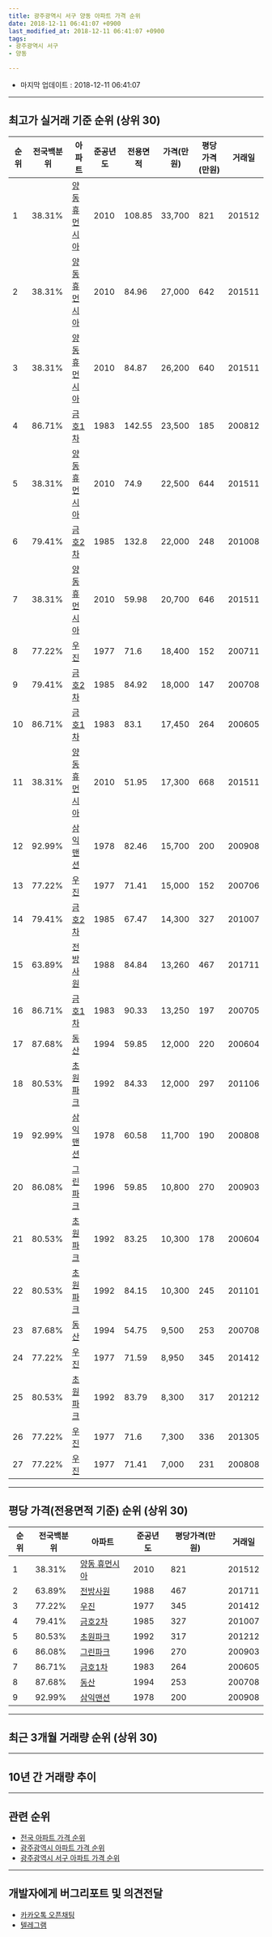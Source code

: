 ```yaml
---
title: 광주광역시 서구 양동 아파트 가격 순위
date: 2018-12-11 06:41:07 +0900
last_modified_at: 2018-12-11 06:41:07 +0900
tags:
- 광주광역시 서구
- 양동

---
```


* 마지막 업데이트 : 2018-12-11 06:41:07

---

## 최고가 실거래 기준 순위 (상위 30)


|순위|전국백분위|아파트|준공년도|전용면적|가격(만원)|평당가격(만원)|거래일|
|---|---|---|---|---|---|---|---|
|1|38.31%|[양동 휴먼시아](https://search.naver.com/search.naver?query=%EA%B4%91%EC%A3%BC%EA%B4%91%EC%97%AD%EC%8B%9C+%EC%84%9C%EA%B5%AC+%EC%96%91%EB%8F%99+%EC%96%91%EB%8F%99+%ED%9C%B4%EB%A8%BC%EC%8B%9C%EC%95%84)|2010|108.85|33,700|821|201512|
|2|38.31%|[양동 휴먼시아](https://search.naver.com/search.naver?query=%EA%B4%91%EC%A3%BC%EA%B4%91%EC%97%AD%EC%8B%9C+%EC%84%9C%EA%B5%AC+%EC%96%91%EB%8F%99+%EC%96%91%EB%8F%99+%ED%9C%B4%EB%A8%BC%EC%8B%9C%EC%95%84)|2010|84.96|27,000|642|201511|
|3|38.31%|[양동 휴먼시아](https://search.naver.com/search.naver?query=%EA%B4%91%EC%A3%BC%EA%B4%91%EC%97%AD%EC%8B%9C+%EC%84%9C%EA%B5%AC+%EC%96%91%EB%8F%99+%EC%96%91%EB%8F%99+%ED%9C%B4%EB%A8%BC%EC%8B%9C%EC%95%84)|2010|84.87|26,200|640|201511|
|4|86.71%|[금호1차](https://search.naver.com/search.naver?query=%EA%B4%91%EC%A3%BC%EA%B4%91%EC%97%AD%EC%8B%9C+%EC%84%9C%EA%B5%AC+%EC%96%91%EB%8F%99+%EA%B8%88%ED%98%B81%EC%B0%A8)|1983|142.55|23,500|185|200812|
|5|38.31%|[양동 휴먼시아](https://search.naver.com/search.naver?query=%EA%B4%91%EC%A3%BC%EA%B4%91%EC%97%AD%EC%8B%9C+%EC%84%9C%EA%B5%AC+%EC%96%91%EB%8F%99+%EC%96%91%EB%8F%99+%ED%9C%B4%EB%A8%BC%EC%8B%9C%EC%95%84)|2010|74.9|22,500|644|201511|
|6|79.41%|[금호2차](https://search.naver.com/search.naver?query=%EA%B4%91%EC%A3%BC%EA%B4%91%EC%97%AD%EC%8B%9C+%EC%84%9C%EA%B5%AC+%EC%96%91%EB%8F%99+%EA%B8%88%ED%98%B82%EC%B0%A8)|1985|132.8|22,000|248|201008|
|7|38.31%|[양동 휴먼시아](https://search.naver.com/search.naver?query=%EA%B4%91%EC%A3%BC%EA%B4%91%EC%97%AD%EC%8B%9C+%EC%84%9C%EA%B5%AC+%EC%96%91%EB%8F%99+%EC%96%91%EB%8F%99+%ED%9C%B4%EB%A8%BC%EC%8B%9C%EC%95%84)|2010|59.98|20,700|646|201511|
|8|77.22%|[우진](https://search.naver.com/search.naver?query=%EA%B4%91%EC%A3%BC%EA%B4%91%EC%97%AD%EC%8B%9C+%EC%84%9C%EA%B5%AC+%EC%96%91%EB%8F%99+%EC%9A%B0%EC%A7%84)|1977|71.6|18,400|152|200711|
|9|79.41%|[금호2차](https://search.naver.com/search.naver?query=%EA%B4%91%EC%A3%BC%EA%B4%91%EC%97%AD%EC%8B%9C+%EC%84%9C%EA%B5%AC+%EC%96%91%EB%8F%99+%EA%B8%88%ED%98%B82%EC%B0%A8)|1985|84.92|18,000|147|200708|
|10|86.71%|[금호1차](https://search.naver.com/search.naver?query=%EA%B4%91%EC%A3%BC%EA%B4%91%EC%97%AD%EC%8B%9C+%EC%84%9C%EA%B5%AC+%EC%96%91%EB%8F%99+%EA%B8%88%ED%98%B81%EC%B0%A8)|1983|83.1|17,450|264|200605|
|11|38.31%|[양동 휴먼시아](https://search.naver.com/search.naver?query=%EA%B4%91%EC%A3%BC%EA%B4%91%EC%97%AD%EC%8B%9C+%EC%84%9C%EA%B5%AC+%EC%96%91%EB%8F%99+%EC%96%91%EB%8F%99+%ED%9C%B4%EB%A8%BC%EC%8B%9C%EC%95%84)|2010|51.95|17,300|668|201511|
|12|92.99%|[삼익맨션](https://search.naver.com/search.naver?query=%EA%B4%91%EC%A3%BC%EA%B4%91%EC%97%AD%EC%8B%9C+%EC%84%9C%EA%B5%AC+%EC%96%91%EB%8F%99+%EC%82%BC%EC%9D%B5%EB%A7%A8%EC%85%98)|1978|82.46|15,700|200|200908|
|13|77.22%|[우진](https://search.naver.com/search.naver?query=%EA%B4%91%EC%A3%BC%EA%B4%91%EC%97%AD%EC%8B%9C+%EC%84%9C%EA%B5%AC+%EC%96%91%EB%8F%99+%EC%9A%B0%EC%A7%84)|1977|71.41|15,000|152|200706|
|14|79.41%|[금호2차](https://search.naver.com/search.naver?query=%EA%B4%91%EC%A3%BC%EA%B4%91%EC%97%AD%EC%8B%9C+%EC%84%9C%EA%B5%AC+%EC%96%91%EB%8F%99+%EA%B8%88%ED%98%B82%EC%B0%A8)|1985|67.47|14,300|327|201007|
|15|63.89%|[전방사원](https://search.naver.com/search.naver?query=%EA%B4%91%EC%A3%BC%EA%B4%91%EC%97%AD%EC%8B%9C+%EC%84%9C%EA%B5%AC+%EC%96%91%EB%8F%99+%EC%A0%84%EB%B0%A9%EC%82%AC%EC%9B%90)|1988|84.84|13,260|467|201711|
|16|86.71%|[금호1차](https://search.naver.com/search.naver?query=%EA%B4%91%EC%A3%BC%EA%B4%91%EC%97%AD%EC%8B%9C+%EC%84%9C%EA%B5%AC+%EC%96%91%EB%8F%99+%EA%B8%88%ED%98%B81%EC%B0%A8)|1983|90.33|13,250|197|200705|
|17|87.68%|[동산](https://search.naver.com/search.naver?query=%EA%B4%91%EC%A3%BC%EA%B4%91%EC%97%AD%EC%8B%9C+%EC%84%9C%EA%B5%AC+%EC%96%91%EB%8F%99+%EB%8F%99%EC%82%B0)|1994|59.85|12,000|220|200604|
|18|80.53%|[초원파크](https://search.naver.com/search.naver?query=%EA%B4%91%EC%A3%BC%EA%B4%91%EC%97%AD%EC%8B%9C+%EC%84%9C%EA%B5%AC+%EC%96%91%EB%8F%99+%EC%B4%88%EC%9B%90%ED%8C%8C%ED%81%AC)|1992|84.33|12,000|297|201106|
|19|92.99%|[삼익맨션](https://search.naver.com/search.naver?query=%EA%B4%91%EC%A3%BC%EA%B4%91%EC%97%AD%EC%8B%9C+%EC%84%9C%EA%B5%AC+%EC%96%91%EB%8F%99+%EC%82%BC%EC%9D%B5%EB%A7%A8%EC%85%98)|1978|60.58|11,700|190|200808|
|20|86.08%|[그린파크](https://search.naver.com/search.naver?query=%EA%B4%91%EC%A3%BC%EA%B4%91%EC%97%AD%EC%8B%9C+%EC%84%9C%EA%B5%AC+%EC%96%91%EB%8F%99+%EA%B7%B8%EB%A6%B0%ED%8C%8C%ED%81%AC)|1996|59.85|10,800|270|200903|
|21|80.53%|[초원파크](https://search.naver.com/search.naver?query=%EA%B4%91%EC%A3%BC%EA%B4%91%EC%97%AD%EC%8B%9C+%EC%84%9C%EA%B5%AC+%EC%96%91%EB%8F%99+%EC%B4%88%EC%9B%90%ED%8C%8C%ED%81%AC)|1992|83.25|10,300|178|200604|
|22|80.53%|[초원파크](https://search.naver.com/search.naver?query=%EA%B4%91%EC%A3%BC%EA%B4%91%EC%97%AD%EC%8B%9C+%EC%84%9C%EA%B5%AC+%EC%96%91%EB%8F%99+%EC%B4%88%EC%9B%90%ED%8C%8C%ED%81%AC)|1992|84.15|10,300|245|201101|
|23|87.68%|[동산](https://search.naver.com/search.naver?query=%EA%B4%91%EC%A3%BC%EA%B4%91%EC%97%AD%EC%8B%9C+%EC%84%9C%EA%B5%AC+%EC%96%91%EB%8F%99+%EB%8F%99%EC%82%B0)|1994|54.75|9,500|253|200708|
|24|77.22%|[우진](https://search.naver.com/search.naver?query=%EA%B4%91%EC%A3%BC%EA%B4%91%EC%97%AD%EC%8B%9C+%EC%84%9C%EA%B5%AC+%EC%96%91%EB%8F%99+%EC%9A%B0%EC%A7%84)|1977|71.59|8,950|345|201412|
|25|80.53%|[초원파크](https://search.naver.com/search.naver?query=%EA%B4%91%EC%A3%BC%EA%B4%91%EC%97%AD%EC%8B%9C+%EC%84%9C%EA%B5%AC+%EC%96%91%EB%8F%99+%EC%B4%88%EC%9B%90%ED%8C%8C%ED%81%AC)|1992|83.79|8,300|317|201212|
|26|77.22%|[우진](https://search.naver.com/search.naver?query=%EA%B4%91%EC%A3%BC%EA%B4%91%EC%97%AD%EC%8B%9C+%EC%84%9C%EA%B5%AC+%EC%96%91%EB%8F%99+%EC%9A%B0%EC%A7%84)|1977|71.6|7,300|336|201305|
|27|77.22%|[우진](https://search.naver.com/search.naver?query=%EA%B4%91%EC%A3%BC%EA%B4%91%EC%97%AD%EC%8B%9C+%EC%84%9C%EA%B5%AC+%EC%96%91%EB%8F%99+%EC%9A%B0%EC%A7%84)|1977|71.41|7,000|231|200808|


---

## 평당 가격(전용면적 기준) 순위 (상위 30)


|순위|전국백분위|아파트|준공년도|평당가격(만원)|거래일|
|---|---|---|---|---|---|
|1|38.31%|[양동 휴먼시아](https://search.naver.com/search.naver?query=%EA%B4%91%EC%A3%BC%EA%B4%91%EC%97%AD%EC%8B%9C+%EC%84%9C%EA%B5%AC+%EC%96%91%EB%8F%99+%EC%96%91%EB%8F%99+%ED%9C%B4%EB%A8%BC%EC%8B%9C%EC%95%84)|2010|821|201512|
|2|63.89%|[전방사원](https://search.naver.com/search.naver?query=%EA%B4%91%EC%A3%BC%EA%B4%91%EC%97%AD%EC%8B%9C+%EC%84%9C%EA%B5%AC+%EC%96%91%EB%8F%99+%EC%A0%84%EB%B0%A9%EC%82%AC%EC%9B%90)|1988|467|201711|
|3|77.22%|[우진](https://search.naver.com/search.naver?query=%EA%B4%91%EC%A3%BC%EA%B4%91%EC%97%AD%EC%8B%9C+%EC%84%9C%EA%B5%AC+%EC%96%91%EB%8F%99+%EC%9A%B0%EC%A7%84)|1977|345|201412|
|4|79.41%|[금호2차](https://search.naver.com/search.naver?query=%EA%B4%91%EC%A3%BC%EA%B4%91%EC%97%AD%EC%8B%9C+%EC%84%9C%EA%B5%AC+%EC%96%91%EB%8F%99+%EA%B8%88%ED%98%B82%EC%B0%A8)|1985|327|201007|
|5|80.53%|[초원파크](https://search.naver.com/search.naver?query=%EA%B4%91%EC%A3%BC%EA%B4%91%EC%97%AD%EC%8B%9C+%EC%84%9C%EA%B5%AC+%EC%96%91%EB%8F%99+%EC%B4%88%EC%9B%90%ED%8C%8C%ED%81%AC)|1992|317|201212|
|6|86.08%|[그린파크](https://search.naver.com/search.naver?query=%EA%B4%91%EC%A3%BC%EA%B4%91%EC%97%AD%EC%8B%9C+%EC%84%9C%EA%B5%AC+%EC%96%91%EB%8F%99+%EA%B7%B8%EB%A6%B0%ED%8C%8C%ED%81%AC)|1996|270|200903|
|7|86.71%|[금호1차](https://search.naver.com/search.naver?query=%EA%B4%91%EC%A3%BC%EA%B4%91%EC%97%AD%EC%8B%9C+%EC%84%9C%EA%B5%AC+%EC%96%91%EB%8F%99+%EA%B8%88%ED%98%B81%EC%B0%A8)|1983|264|200605|
|8|87.68%|[동산](https://search.naver.com/search.naver?query=%EA%B4%91%EC%A3%BC%EA%B4%91%EC%97%AD%EC%8B%9C+%EC%84%9C%EA%B5%AC+%EC%96%91%EB%8F%99+%EB%8F%99%EC%82%B0)|1994|253|200708|
|9|92.99%|[삼익맨션](https://search.naver.com/search.naver?query=%EA%B4%91%EC%A3%BC%EA%B4%91%EC%97%AD%EC%8B%9C+%EC%84%9C%EA%B5%AC+%EC%96%91%EB%8F%99+%EC%82%BC%EC%9D%B5%EB%A7%A8%EC%85%98)|1978|200|200908|


---

## 최근 3개월 거래량 순위 (상위 30)


<div style="width:100%;">
    <canvas id="deal_count_ranking" height="250"></canvas>
</div>


<script>
new Chart(document.getElementById("deal_count_ranking"), {
    type: 'horizontalBar',
    data: {
        labels: ['양동 휴먼시아', '동산', '금호2차', '금호1차', '우진', '그린파크'],
        datasets: [{
            label: '실거래 수',
            data: [7, 2, 2, 2, 2, 1],
            borderColor: "rgba(255, 0, 128, 1)",
            backgroundColor: "rgba(255, 0, 128, 0.5)",
            fill: false,
        }]
    },
    options: {
        responsive: true,
        title: {
            display: true,
            text: '최근 3개월 거래량 순위'
        },
        tooltips: {
            mode: 'index',
            intersect: false,
            callbacks: {
                title: function(tooltipItems, data) {
                    return "실거래 수:";
                },
                label: function(tooltipItem, data) {
                    return data.labels[tooltipItem.index] + ": " + tooltipItem.xLabel;
                }
            }
        },
        hover: {
            mode: 'nearest',
            intersect: true
        },
        scales: {
            xAxes: [{
                display: true,
                scaleLabel: {
                    display: true,
                    labelString: '실거래 수'
                },
                ticks: {
                    suggestedMin: 0,
                }
            }],
            yAxes: [{
                display: true,
                ticks: {
                    autoSkip: false,
                    callback: function(value, index, values) {
                        if (value.length > 15)
                            return value.substr(0, 13) + "...";
                        else
                            return value;
                    }
                },
                scaleLabel: {
                    display: false,
                }
            }]
        }
    }
});

</script>


---

## 10년 간 거래량 추이


<div style="width:100%;">
    <canvas id="deal_progress" height="250"></canvas>
</div>

<script>
new Chart(document.getElementById("deal_progress"), {
    type: 'line',
    data: {
        labels: ['200812','200901','200902','200903','200904','200905','200906','200907','200908','200909','200910','200911','200912','201001','201002','201003','201004','201005','201006','201007','201008','201009','201010','201011','201012','201101','201102','201103','201104','201105','201106','201107','201108','201109','201110','201111','201112','201201','201202','201203','201204','201205','201206','201207','201208','201209','201210','201211','201212','201301','201302','201303','201304','201305','201306','201307','201308','201309','201310','201311','201312','201401','201402','201403','201404','201405','201406','201407','201408','201409','201410','201411','201412','201501','201502','201503','201504','201505','201506','201507','201508','201509','201510','201511','201512','201601','201602','201603','201604','201605','201606','201607','201608','201609','201610','201611','201612','201701','201702','201703','201704','201705','201706','201707','201708','201709','201710','201711','201712','201801','201802','201803','201804','201805','201806','201807','201808','201809','201810','201811','201812'],
        datasets: [{
            label: '실거래 수',
            pointRadius: 1,
            data: [3, 4, 7, 7, 10, 8, 7, 5, 4, 8, 5, 5, 3, 1, 3, 8, 13, 5, 2, 6, 6, 11, 12, 9, 10, 4, 8, 10, 7, 8, 6, 6, 9, 7, 8, 3, 10, 2, 7, 5, 4, 8, 4, 3, 3, 5, 8, 4, 5, 5, 11, 11, 8, 8, 7, 4, 2, 6, 5, 5, 5, 4, 6, 4, 5, 4, 4, 4, 6, 5, 11, 3, 7, 7, 9, 6, 1, 6, 2, 4, 4, 2, 13, 61, 10, 9, 7, 16, 16, 6, 23, 12, 7, 14, 18, 6, 11, 6, 3, 8, 7, 9, 9, 6, 9, 10, 12, 22, 14, 17, 10, 21, 25, 21, 10, 15, 14, 17, 12, 4, 0],
            borderColor: "rgba(255, 201, 14, 1)",
            backgroundColor: "rgba(255, 201, 14, 0.5)",
            fill: true,
        }]
    },
    options: {
        responsive: true,
        title: {
            display: true,
            text: '10년간 거래량 추이'
        },
        tooltips: {
            mode: 'index',
            intersect: false,
        },
        hover: {
            mode: 'nearest',
            intersect: true
        },
        scales: {
            xAxes: [{
                display: true,
                scaleLabel: {
                    display: true,
                    labelString: '년/월'
                }
            }],
            yAxes: [{
                display: true,
                ticks: {
                    suggestedMin: 0,
                },
                scaleLabel: {
                    display: true,
                    labelString: '실거래 수'
                }
            }]
        }
    }
});

</script>


---

## 관련 순위

- [전국 아파트 가격 순위](https://inasie.github.io/apt-ranking/전국)
- [광주광역시 아파트 가격 순위](https://inasie.github.io/apt-ranking/광주광역시)
- [광주광역시 서구 아파트 가격 순위](https://inasie.github.io/apt-ranking/광주광역시-서구)


---

## 개발자에게 버그리포트 및 의견전달

- [카카오톡 오픈채팅](https://open.kakao.com/o/gLJUAP4)
- [텔레그램](https://t.me/inasie)

